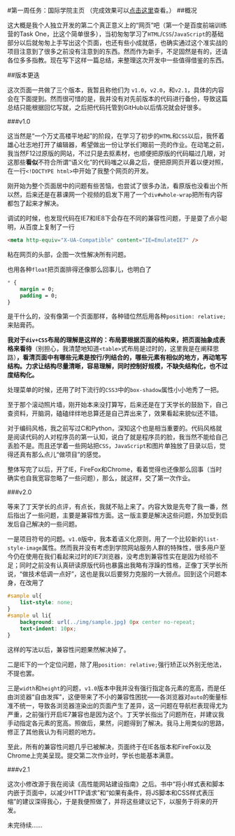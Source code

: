 #第一周任务：国际学院主页
（完成效果可以[点击这里](http://peterwang1996.github.io/YUOL-Trial)查看。）
##概况

这大概是我个人独立开发的第二个真正意义上的“网页”吧（第一个是百度前端训练营的Task One，比这个简单很多），当初匆匆学习了`HTML`/`CSS`/`JavaScript`的基础部分以后就匆匆上手写出这个页面，也还有些小成就感，也确实通过这个准实战的项目注意到了很多之前没有注意到的东西。然而作为新手，不足固然是有的，还请各位多多指教。现在写下这样一篇总结，来整理这次开发中一些值得借鉴的东西。

##版本更迭

这次页面一共做了三个版本，我暂且称他们为 `v1.0`，`v2.0`，和`v2.1`，具体的内容会在下面提到。然而很可惜的是，我并没有对先前版本的代码进行备份，导致这篇总结只能根据回忆写就，之后把代码托管到GitHub以后情况就会好很多。

###v1.0

这当然是“一个万丈高楼平地起”的阶段，在学习了初步的`HTML`和`CSS`以后，我怀着雄心壮志地打开了编辑器，希望做出一份让学长们眼前一亮的作业。在动笔之前，我当然F12过原版的网站，不过只是去抠素材，也顺便把原版的代码瞄过几眼，对这那些**看似**不符合所谓“语义化”的代码嗤之以鼻之后，便把原网页开着以便对照，在一行`<!DOCTYPE html>`中开始了我整个网页的开发。

刚开始为整个页面居中的问题有些苦恼，也尝试了很多办法，看原版也没看出个所以然，后来还是在慕课网一个视频的启发下用了一个`div#whole-wrap`把所有内容都包了起来才解决。

调试的时候，也发现代码在IE7和IE8下会存在不同的兼容性问题，于是耍了点小聪明，从百度上复制了一行
```html
<meta http-equiv="X-UA-Compatible" content="IE=EmulateIE7" /> 
```
粘在网页的头部，企图一次性解决所有问题。

也用各种`float`把页面排得还像那么回事儿，也明白了
```css
* {
    margin = 0;
    padding = 0;
}
```
是干什么的，没有像第一个页面那样，各种错位然后用各种`position: relative;`来贴膏药。

**我对于`div+CSS`布局的理解是这样的：布局要根据页面的结构来，把页面抽象成表格来看待**（别担心，我清楚地知道`<table>`式布局是过时的，这里我是在阐释思路）**，看清页面中有哪些元素是按行/列结合的，哪些元素有相似的地方，再动笔写结构。力求让结构尽量清晰，容易理解，同时控制好规模，不缺失结构化，也不过度结构化。**

处理菜单的时候，还用了时下流行的`CSS3`中的`box-shadow`属性小小地秀了一把。

至于那个滚动照片墙，刚开始本来没打算写，后来还是在丁天学长的鼓励下，自己查资料，开脑洞，磕磕绊绊地总算还是自己弄出来了，效果看起来貌似还不错。

对于编码风格，我之前写过C和Python，深知这个也是相当重要的。代码风格就是阅读代码的人对程序员的第一认知，说白了就是程序员的脸，我当然不能给自己丢脸不是。而且还学着一些网站把`CSS`，`JavaScript`和图片单独放了目录以后，觉得还真有那么点儿“做项目”的感觉。

整体写完了以后，开了IE，FireFox和Chrome，看着觉得也还像那么回事（当时确实也自我宽容忽略了一些问题），那么，就这样，交了第一次作业。

###v2.0

等来了丁天学长的点评，有点长，我就不贴上来了。内容大致是先夸了我一番，然后指出了一些问题，主要是兼容性方面。这一版主要是解决这些问题，外加受到启发后自己解决的一些问题。

一是项目符号的问题。`v1.0`版中，我本着语义化原则，用了一个比较新的`list-style-image`属性。然而我并没有考虑到学院网站服务人群的特殊性，很多用户至今仍在使用在我们看起来过时的IE7浏览器，没考虑到兼容性实在是因为经验不足；同时之前没有认真研读原版代码也暴露出我略有浮躁的性格，正像丁天学长所说，“做技术低调一点好”，这也是我以后要努力克服的一大弱点。回到这个问题本身，在改用了
```css
#sample ul{
    list-style: none;
}
#sample ul li{
    background: url(../img/sample.jpg) 0px center no-repeat;
    text-indent: 10px;
}
```
这样的写法以后，兼容性问题果然解决掉了。

二是IE下的一个定位问题，除了用`position: relative;`强行矫正以外别无他法，不提也罢。

三是`width`和`height`的问题，`v1.0`版本中我并没有强行指定各元素的宽高，而是任由浏览器“自由发挥”，这便带来了不小的兼容性困扰——各浏览器对`auto`的衡量标准不统一，导致各浏览器渲染出的页面产生了差异，这一问题在导航栏表现得尤为严重，之前强行开启IE7兼容也是因为这个。丁天学长指出了问题所在，并建议我手动指定各元素的宽高。照做后，果然，问题得到了解决。我马上用类似的思路，修正了其他我认为有问题的地方。

至此，所有的兼容性问题几乎已被解决，页面终于在IE各版本和FireFox以及Chrome上完美呈现。提交第二次作业时，学长也能基本满意。

###v2.1

这次小修改源于我在阅读《高性能网站建设指南》之后。书中“将小样式表和脚本内嵌于页面中，以减少HTTP请求”和“如果有条件，将JS脚本和CSS样式表压缩”的建议深得我心，于是我便照做了，并将这些建议记下，以服务于将来的开发。

未完待续……